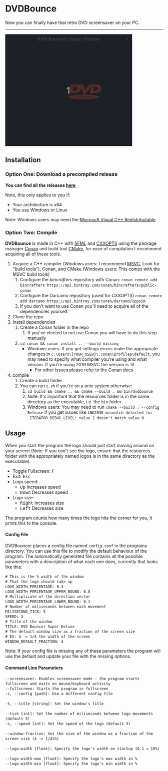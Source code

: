 # DVDBounce

Now you can finally have that retro DVD screensaver on your PC.

---

![](videos/video.gif)

## Installation

### Option One: Download a precompiled release
**You can find all the releases [here](https://github.com/George-lewis/DVDBounce/releases)**

Note, this only applies to you if:

- Your architecture is x64
- You use Windows or Linux

Note: Windows users may need the [Microsoft Visual C++ Redistributable](https://support.microsoft.com/en-ca/help/2977003/the-latest-supported-visual-c-downloads)

### Option Two: Compile

**DVDBounce** is made in C++ with [SFML](https://github.com/SFML/SFML) and [CXXOPTS](https://github.com/jarro2783/cxxopts/) using the package manager [Conan](https://github.com/conan-io/conan) and build tool [CMake](https://cmake.org/), for ease of compilation I recommend acquiring all of these tools.

1. Acquire a C++ compiler (Windows users: I recommend [MSVC](https://visualstudio.microsoft.com/downloads/), Look for "build tools"), Conan, and CMake (Windows users: This comes with the MSVC build tools)
   1. Configure the *bincrafters* repository with Conan: `conan remote add bincrafters https://api.bintray.com/conan/bincrafters/public-conan`
   2. Configure the Darcamo repository (used for CXXOPTS) `conan remote add darcamo https://api.bintray.com/conan/darcamo/cppsim `
   2. If you don't want to use Conan you'll need to acquire all of the dependencies yourself.
2. Clone the repo
3. Install dependencies
   1. Create a Conan folder in the repo
      1. If you've elected to not use Conan you will have to do this step manually
   2. `cd conan && conan install .. --build missing`
      - Windows users: If you get settings errors make the appropriate changes in `C:\Users\[YOUR_USER]\.conan\profiles\default`, you may need to specify what compiler you're using and what version. If you're using 2019 MSVC the version is `16`
        - For other issues please refer to the [Conan docs](https://docs.conan.io/)
4. compile
   1. Create a build folder
   2. You can run `c.sh` if you're on a unix system otherwise:
      1. `cd build && cmake .. && cmake --build . && bin/dvdbounce`
      2. Note: It's important that the resources folder is in the same directory as the executable, i.e. the `bin` folder
      3. Windows users: You may need to run `cmake --build . --config Release` if you get issues like `LNK2038 mismatch detected for _ITERATOR_DEBUG_LEVEL: value 2 doesn't match value 0`

## Usage

When you start the program the logo should just start moving around on your screen (Note: If you can't see the logo, ensure that the resources folder with the appropriately named logos is in the same directory as the executable).

- Toggle Fullscreen: <kbd>F</kbd>
- Exit: <kbd>Esc</kbd>
- Logo speed:
  - <kbd>Up</kbd> Increases speed
  - <kbd>Down</kbd> Decreases speed
- Logo size:
  - <kbd>Right</kbd> Increases size
  - <kbd>Left</kbd> Decreases size

The program counts how many times the logo hits the corner for you, it prints this to the console.

#### Config File

DVDBouncer places a config file named `config.conf` in the programs directory. You can use this file to modify the default behaviour of the program. The automatically generated file contains all the possible parameters with a description of what each one does, currently that looks like this:

```
# This is the % width of the window
# That the logo should take up
LOGO_WIDTH_PERCENTAGE: 0.3
LOGO_WIDTH_PERCENTAGE_UPPER_BOUND: 0.8
# Multiplicate of the direction vector
LOGO_WIDTH_PERCENTAGE_LOWER_BOUND: 0.1
# Number of miliseconds between each movement
MILISECOND_TICK: 5
SPEED: 3
# Title of the window
TITLE: DVD Bouncer Super Deluxe
# The default window size as a fraction of the screen size
# EX: 4 -> 1/4 the width of the screen
WINDOW_DEFAULT_FRACTION: 4
```

Note: If your config file is missing any of these parameters the program will use the default and update your file with the missing options.

#### Command Line Parameters

```
--screensaver: Enables screensaver mode - the program starts fullscreen and exits on mouse/keyboard activity
--fullscreen: Starts the program in fullscreen
-c, --config [path]: Use a different config file

-t, --title [string]: Set the window's title

--tick [int]: Set the number of miliseconds between logo movements (default 5)
-s, --speed [int]: Set the speed of the logo (default 3)

--window-fraction: Set the size of the window as a fraction of the screen size (4 -> 1/4th)

--logo-width [float]: Specify the logo's width on startup (0.1 = 10%)

--logo-width-max [float]: Specify the logo's max width in %
--logo-width-min [float]: Specify the logo's min width in %
```
